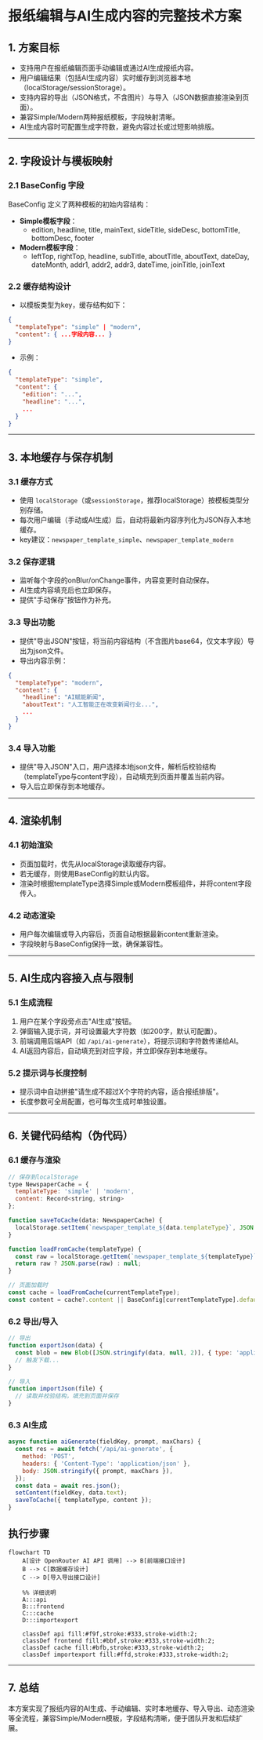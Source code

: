 # 报纸编辑与AI生成内容的完整技术方案

## 1. 方案目标
- 支持用户在报纸编辑页面手动编辑或通过AI生成报纸内容。
- 用户编辑结果（包括AI生成内容）实时缓存到浏览器本地（localStorage/sessionStorage）。
- 支持内容的导出（JSON格式，不含图片）与导入（JSON数据直接渲染到页面）。
- 兼容Simple/Modern两种报纸模板，字段映射清晰。
- AI生成内容时可配置生成字符数，避免内容过长或过短影响排版。

---

## 2. 字段设计与模板映射

### 2.1 BaseConfig 字段
BaseConfig 定义了两种模板的初始内容结构：
- **Simple模板字段**：
  - edition, headline, title, mainText, sideTitle, sideDesc, bottomTitle, bottomDesc, footer
- **Modern模板字段**：
  - leftTop, rightTop, headline, subTitle, aboutTitle, aboutText, dateDay, dateMonth, addr1, addr2, addr3, dateTime, joinTitle, joinText

### 2.2 缓存结构设计
- 以模板类型为key，缓存结构如下：
```json
{
  "templateType": "simple" | "modern",
  "content": { ...字段内容... }
}
```
- 示例：
```json
{
  "templateType": "simple",
  "content": {
    "edition": "...",
    "headline": "...",
    ...
  }
}
```

---

## 3. 本地缓存与保存机制

### 3.1 缓存方式
- 使用 `localStorage`（或`sessionStorage`，推荐localStorage）按模板类型分别存储。
- 每次用户编辑（手动或AI生成）后，自动将最新内容序列化为JSON存入本地缓存。
- key建议：`newspaper_template_simple`、`newspaper_template_modern`

### 3.2 保存逻辑
- 监听每个字段的onBlur/onChange事件，内容变更时自动保存。
- AI生成内容填充后也立即保存。
- 提供"手动保存"按钮作为补充。

### 3.3 导出功能
- 提供"导出JSON"按钮，将当前内容结构（不含图片base64，仅文本字段）导出为json文件。
- 导出内容示例：
```json
{
  "templateType": "modern",
  "content": {
    "headline": "AI赋能新闻",
    "aboutText": "人工智能正在改变新闻行业...",
    ...
  }
}
```

### 3.4 导入功能
- 提供"导入JSON"入口，用户选择本地json文件，解析后校验结构（templateType与content字段），自动填充到页面并覆盖当前内容。
- 导入后立即保存到本地缓存。

---

## 4. 渲染机制

### 4.1 初始渲染
- 页面加载时，优先从localStorage读取缓存内容。
- 若无缓存，则使用BaseConfig的默认内容。
- 渲染时根据templateType选择Simple或Modern模板组件，并将content字段传入。

### 4.2 动态渲染
- 用户每次编辑或导入内容后，页面自动根据最新content重新渲染。
- 字段映射与BaseConfig保持一致，确保兼容性。

---

## 5. AI生成内容接入点与限制

### 5.1 生成流程
1. 用户在某个字段旁点击"AI生成"按钮。
2. 弹窗输入提示词，并可设置最大字符数（如200字，默认可配置）。
3. 前端调用后端API（如 `/api/ai-generate`），将提示词和字符数传递给AI。
4. AI返回内容后，自动填充到对应字段，并立即保存到本地缓存。

### 5.2 提示词与长度控制
- 提示词中自动拼接"请生成不超过X个字符的内容，适合报纸排版"。
- 长度参数可全局配置，也可每次生成时单独设置。

---

## 6. 关键代码结构（伪代码）

### 6.1 缓存与渲染
```js
// 保存到localStorage
type NewspaperCache = {
  templateType: 'simple' | 'modern',
  content: Record<string, string>
};

function saveToCache(data: NewspaperCache) {
  localStorage.setItem(`newspaper_template_${data.templateType}`, JSON.stringify(data));
}

function loadFromCache(templateType) {
  const raw = localStorage.getItem(`newspaper_template_${templateType}`);
  return raw ? JSON.parse(raw) : null;
}

// 页面加载时
const cache = loadFromCache(currentTemplateType);
const content = cache?.content || BaseConfig[currentTemplateType].defaultContent;
```

### 6.2 导出/导入
```js
// 导出
function exportJson(data) {
  const blob = new Blob([JSON.stringify(data, null, 2)], { type: 'application/json' });
  // 触发下载...
}

// 导入
function importJson(file) {
  // 读取并校验结构，填充到页面并保存
}
```

### 6.3 AI生成
```js
async function aiGenerate(fieldKey, prompt, maxChars) {
  const res = await fetch('/api/ai-generate', {
    method: 'POST',
    headers: { 'Content-Type': 'application/json' },
    body: JSON.stringify({ prompt, maxChars }),
  });
  const data = await res.json();
  setContent(fieldKey, data.text);
  saveToCache({ templateType, content });
}
```


## 执行步骤
```mermaid
flowchart TD
    A[设计 OpenRouter AI API 调用] --> B[前端接口设计]
    B --> C[数据缓存设计]
    C --> D[导入导出接口设计]

    %% 详细说明
    A:::api
    B:::frontend
    C:::cache
    D:::importexport

    classDef api fill:#f9f,stroke:#333,stroke-width:2;
    classDef frontend fill:#bbf,stroke:#333,stroke-width:2;
    classDef cache fill:#bfb,stroke:#333,stroke-width:2;
    classDef importexport fill:#ffd,stroke:#333,stroke-width:2;
```

---

## 7. 总结
本方案实现了报纸内容的AI生成、手动编辑、实时本地缓存、导入导出、动态渲染等全流程，兼容Simple/Modern模板，字段结构清晰，便于团队开发和后续扩展。
